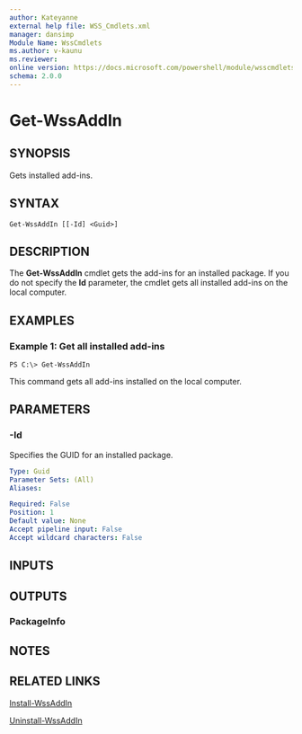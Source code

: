 ```yaml
---
author: Kateyanne
external help file: WSS_Cmdlets.xml
manager: dansimp
Module Name: WssCmdlets
ms.author: v-kaunu
ms.reviewer: 
online version: https://docs.microsoft.com/powershell/module/wsscmdlets/get-wssaddin?view=windowsserver2012-ps&wt.mc_id=ps-gethelp
schema: 2.0.0
---
```


# Get-WssAddIn

## SYNOPSIS
Gets installed add-ins.

## SYNTAX

```
Get-WssAddIn [[-Id] <Guid>]
```

## DESCRIPTION
The **Get-WssAddIn** cmdlet gets the add-ins for an installed package.
If you do not specify the **Id** parameter, the cmdlet gets all installed add-ins on the local computer.

## EXAMPLES

### Example 1: Get all installed add-ins
```
PS C:\> Get-WssAddIn
```

This command gets all add-ins installed on the local computer.

## PARAMETERS

### -Id
Specifies the GUID for an installed package.

```yaml
Type: Guid
Parameter Sets: (All)
Aliases: 

Required: False
Position: 1
Default value: None
Accept pipeline input: False
Accept wildcard characters: False
```

## INPUTS

## OUTPUTS

### PackageInfo

## NOTES

## RELATED LINKS

[Install-WssAddIn](./Install-WssAddIn.md)

[Uninstall-WssAddIn](./Uninstall-WssAddIn.md)

